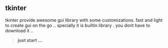 ## tkinter

tkinter provide awesome gui library with some customizations.
fast and light to create gui on the go .. 
specially it is builtin library . you dont have to download it ..

>**just start ...**
